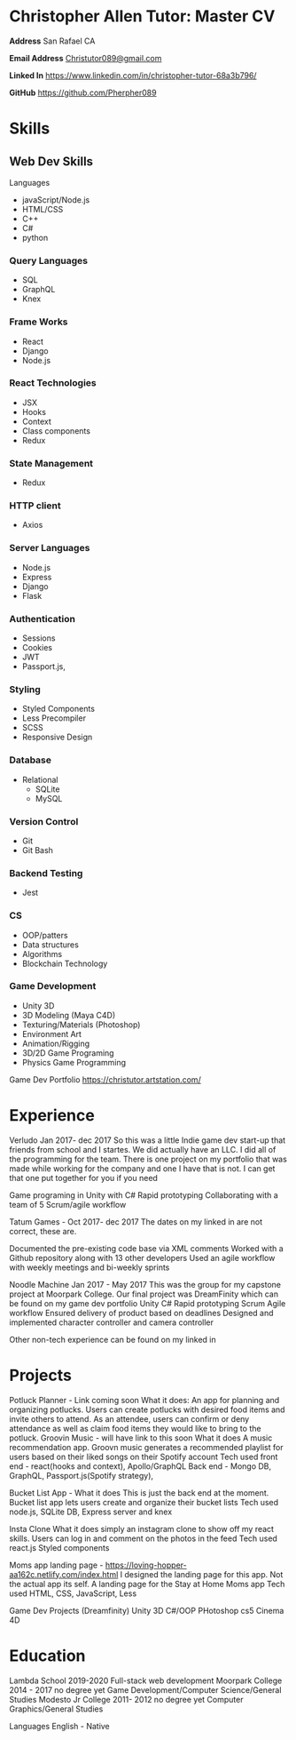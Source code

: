 # Christopher Allen Tutor: Master CV

**Address**
San Rafael CA

**Email Address**
Christutor089@gmail.com

**Linked In**
https://www.linkedin.com/in/christopher-tutor-68a3b796/

**GitHub**
https://github.com/Pherpher089

# Skills

## Web Dev Skills

Languages

-   javaScript/Node.js
-   HTML/CSS
-   C++
-   C#
-   python

### Query Languages

-   SQL
-   GraphQL
-   Knex

### Frame Works

-   React
-   Django
-   Node.js

### React Technologies

-   JSX
-   Hooks
-   Context
-   Class components
-   Redux

### State Management

-   Redux

### HTTP client

-   Axios

### Server Languages

-   Node.js
-   Express
-   Django
-   Flask

### Authentication

-   Sessions
-   Cookies
-   JWT
-   Passport.js,

### Styling

-   Styled Components
-   Less Precompiler
-   SCSS
-   Responsive Design

### Database

-   Relational
    -   SQLite
    -   MySQL

### Version Control

-   Git
-   Git Bash

### Backend Testing

-   Jest

### CS

-   OOP/patters
-   Data structures
-   Algorithms
-   Blockchain Technology

### Game Development

-   Unity 3D
-   3D Modeling (Maya C4D)
-   Texturing/Materials (Photoshop)
-   Environment Art
-   Animation/Rigging
-   3D/2D Game Programing
-   Physics Game Programming

Game Dev Portfolio
https://christutor.artstation.com/

# Experience

Verludo Jan 2017- dec 2017
So this was a little Indie game dev start-up that friends from school and I startes. We did actually have an LLC. I did all of the programming for the team. There is one project on my portfolio that was made while working for the company and one I have that is not. I can get that one put together for you if you need

Game programing in Unity with C#
Rapid prototyping
Collaborating with a team of 5
Scrum/agile workflow

Tatum Games - Oct 2017- dec 2017
The dates on my linked in are not correct, these are.

Documented the pre-existing code base via XML comments
Worked with a Github repository along with 13 other developers
Used an agile workflow with weekly meetings and bi-weekly sprints

Noodle Machine Jan 2017 - May 2017
This was the group for my capstone project at Moorpark College. Our final project was DreamFinity which can be found on my game dev portfolio
Unity C#
Rapid prototyping
Scrum Agile workflow
Ensured delivery of product based on deadlines
Designed and implemented character controller and camera controller

Other non-tech experience can be found on my linked in

# Projects

Potluck Planner - Link coming soon
What it does: An app for planning and organizing potlucks. Users can create potlucks with desired food items and invite others to attend. As an attendee, users can confirm or deny attendance as well as claim food items they would like to bring to the potluck.
Groovin Music - will have link to this soon
What it does
A music recommendation app. Groovn music generates a recommended playlist for users based on their liked songs on their Spotify account
Tech used
front end - react(hooks and context), Apollo/GraphQL
Back end - Mongo DB, GraphQL, Passport.js(Spotify strategy),

Bucket List App -
What it does
This is just the back end at the moment. Bucket list app lets users create and organize their bucket lists
Tech used
node.js, SQLite DB, Express server and knex

Insta Clone
What it does
simply an instagram clone to show off my react skills. Users can log in and comment on the photos in the feed
Tech used
react.js
Styled components

Moms app landing page - https://loving-hopper-aa162c.netlify.com/index.html
I designed the landing page for this app. Not the actual app its self. A landing page for the Stay at Home Moms app
Tech used
HTML, CSS, JavaScript, Less

Game Dev Projects (Dreamfinity)
Unity 3D
C#/OOP
PHotoshop cs5
Cinema 4D

# Education

Lambda School 2019-2020
Full-stack web development
Moorpark College 2014 - 2017 no degree yet
Game Development/Computer Science/General Studies
Modesto Jr College 2011- 2012 no degree yet
Computer Graphics/General Studies

Languages
English - Native
